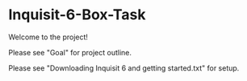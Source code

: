 # Inquisit-6-Box-Task
Welcome to the project!

Please see "Goal" for project outline.

Please see "Downloading Inquisit 6 and getting started.txt" for setup.
